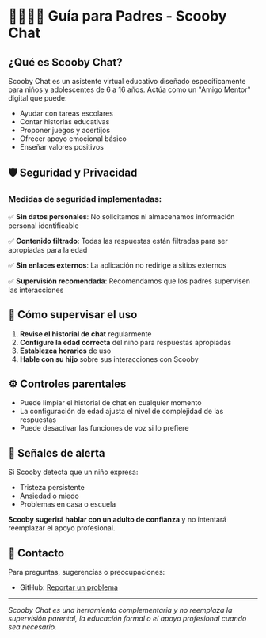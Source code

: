 # 👨‍👩‍👧‍👦 Guía para Padres - Scooby Chat

## ¿Qué es Scooby Chat?

Scooby Chat es un asistente virtual educativo diseñado específicamente para niños y adolescentes de 6 a 16 años. Actúa como un "Amigo Mentor" digital que puede:

- Ayudar con tareas escolares
- Contar historias educativas
- Proponer juegos y acertijos
- Ofrecer apoyo emocional básico
- Enseñar valores positivos

## 🛡️ Seguridad y Privacidad

### Medidas de seguridad implementadas:

✅ **Sin datos personales**: No solicitamos ni almacenamos información personal identificable

✅ **Contenido filtrado**: Todas las respuestas están filtradas para ser apropiadas para la edad

✅ **Sin enlaces externos**: La aplicación no redirige a sitios externos

✅ **Supervisión recomendada**: Recomendamos que los padres supervisen las interacciones

## 📱 Cómo supervisar el uso

1. **Revise el historial de chat** regularmente
2. **Configure la edad correcta** del niño para respuestas apropiadas
3. **Establezca horarios** de uso
4. **Hable con su hijo** sobre sus interacciones con Scooby

## ⚙️ Controles parentales

- Puede limpiar el historial de chat en cualquier momento
- La configuración de edad ajusta el nivel de complejidad de las respuestas
- Puede desactivar las funciones de voz si lo prefiere

## 🚨 Señales de alerta

Si Scooby detecta que un niño expresa:

- Tristeza persistente
- Ansiedad o miedo
- Problemas en casa o escuela

**Scooby sugerirá hablar con un adulto de confianza** y no intentará reemplazar el apoyo profesional.

## 📧 Contacto

Para preguntas, sugerencias o preocupaciones:

- GitHub: [Reportar un problema](https://github.com/michelsoler74/scooby-chat/issues)

---

_Scooby Chat es una herramienta complementaria y no reemplaza la supervisión parental, la educación formal o el apoyo profesional cuando sea necesario._
